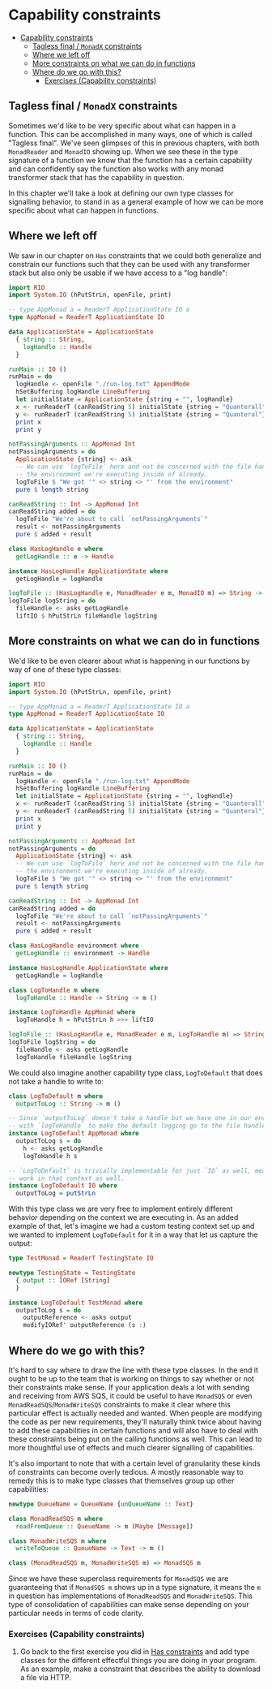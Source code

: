 # Capability constraints

- [Capability constraints](#capability-constraints)
  - [Tagless final / `MonadX` constraints](#tagless-final--monadx-constraints)
  - [Where we left off](#where-we-left-off)
  - [More constraints on what we can do in functions](#more-constraints-on-what-we-can-do-in-functions)
  - [Where do we go with this?](#where-do-we-go-with-this)
    - [Exercises (Capability constraints)](#exercises-capability-constraints)

## Tagless final / `MonadX` constraints

Sometimes we'd like to be very specific about what can happen in a function. This can be
accomplished in many ways, one of which is called "Tagless final". We've seen glimpses of this in
previous chapters, with both `MonadReader` and `MonadIO` showing up. When we see these in the type
signature of a function we know that the function has a certain capability and can confidently say
the function also works with any monad transformer stack that has the capability in question.

In this chapter we'll take a look at defining our own type classes for signalling behavior, to stand
in as a general example of how we can be more specific about what can happen in functions.

## Where we left off

We saw in our chapter on `Has` constraints that we could both generalize and constrain our functions
such that they can be used with any transformer stack but also only be usable if we have access to
a "log handle":

```haskell
import RIO
import System.IO (hPutStrLn, openFile, print)

-- type AppMonad a = ReaderT ApplicationState IO a
type AppMonad = ReaderT ApplicationState IO

data ApplicationState = ApplicationState
  { string :: String,
    logHandle :: Handle
  }

runMain :: IO ()
runMain = do
  logHandle <- openFile "./run-log.txt" AppendMode
  hSetBuffering logHandle LineBuffering
  let initialState = ApplicationState {string = "", logHandle}
  x <- runReaderT (canReadString 5) initialState {string = "Quanterall"}
  y <- runReaderT (canReadString 5) initialState {string = "Quanteral"}
  print x
  print y

notPassingArguments :: AppMonad Int
notPassingArguments = do
  ApplicationState {string} <- ask
  -- We can use `logToFile` here and not be concerned with the file handle because we know it's in
  -- the environment we're executing inside of already.
  logToFile $ "We got '" <> string <> "' from the environment"
  pure $ length string

canReadString :: Int -> AppMonad Int
canReadString added = do
  logToFile "We're about to call `notPassingArguments`"
  result <- notPassingArguments
  pure $ added + result

class HasLogHandle e where
  getLogHandle :: e -> Handle

instance HasLogHandle ApplicationState where
  getLogHandle = logHandle

logToFile :: (HasLogHandle e, MonadReader e m, MonadIO m) => String -> m ()
logToFile logString = do
  fileHandle <- asks getLogHandle
  liftIO $ hPutStrLn fileHandle logString
```

## More constraints on what we can do in functions

We'd like to be even clearer about what is happening in our functions by way of one of these type
classes:

```haskell
import RIO
import System.IO (hPutStrLn, openFile, print)

-- type AppMonad a = ReaderT ApplicationState IO a
type AppMonad = ReaderT ApplicationState IO

data ApplicationState = ApplicationState
  { string :: String,
    logHandle :: Handle
  }

runMain :: IO ()
runMain = do
  logHandle <- openFile "./run-log.txt" AppendMode
  hSetBuffering logHandle LineBuffering
  let initialState = ApplicationState {string = "", logHandle}
  x <- runReaderT (canReadString 5) initialState {string = "Quanterall"}
  y <- runReaderT (canReadString 5) initialState {string = "Quanteral"}
  print x
  print y

notPassingArguments :: AppMonad Int
notPassingArguments = do
  ApplicationState {string} <- ask
  -- We can use `logToFile` here and not be concerned with the file handle because we know it's in
  -- the environment we're executing inside of already.
  logToFile $ "We got '" <> string <> "' from the environment"
  pure $ length string

canReadString :: Int -> AppMonad Int
canReadString added = do
  logToFile "We're about to call `notPassingArguments`"
  result <- notPassingArguments
  pure $ added + result

class HasLogHandle environment where
  getLogHandle :: environment -> Handle

instance HasLogHandle ApplicationState where
  getLogHandle = logHandle

class LogToHandle m where
  logToHandle :: Handle -> String -> m ()

instance LogToHandle AppMonad where
  logToHandle h = hPutStrLn h >>> liftIO

logToFile :: (HasLogHandle e, MonadReader e m, LogToHandle m) => String -> m ()
logToFile logString = do
  fileHandle <- asks getLogHandle
  logToHandle fileHandle logString
```

We could also imagine another capability type class, `LogToDefault` that does not take a handle to
write to:

```haskell
class LogToDefault m where
  outputToLog :: String -> m ()

-- Since `outputToLog` doesn't take a handle but we have one in our environment, we use it together
-- with `logToHandle` to make the default logging go to the file handle.
instance LogToDefault AppMonad where
  outputToLog s = do
    h <- asks getLogHandle
    logToHandle h s

-- `LogToDefault` is trivially implementable for just `IO` as well, meaning it would transparently
-- work in that context as well.
instance LogToDefault IO where
  outputToLog = putStrLn
```

With this type class we are very free to implement entirely different behavior depending on the
context we are executing in. As an added example of that, let's imagine we had a custom testing
context set up and we wanted to implement `LogToDefault` for it in a way that let us capture the
output:

```haskell
type TestMonad = ReaderT TestingState IO

newtype TestingState = TestingState
  { output :: IORef [String]
  }

instance LogToDefault TestMonad where
  outputToLog s = do
    outputReference <- asks output
    modifyIORef' outputReference (s :)
```

## Where do we go with this?

It's hard to say where to draw the line with these type classes. In the end it ought to be up to the
team that is working on things to say whether or not their constraints make sense. If your
application deals a lot with sending and receiving from AWS SQS, it could be useful to have
`MonadSQS` or even `MonadReadSQS`/`MonadWriteSQS` constraints to make it clear where this particular
effect is actually needed and wanted. When people are modifying the code as per new requirements,
they'll naturally think twice about having to add these capabilities in certain functions and will
also have to deal with these constraints being put on the calling functions as well. This can lead
to more thoughtful use of effects and much clearer signalling of capabilities.

It's also important to note that with a certain level of granularity these kinds of constraints can
become overly tedious. A mostly reasonable way to remedy this is to make type classes that
themselves group up other capabilities:

```haskell
newtype QueueName = QueueName {unQueueName :: Text}

class MonadReadSQS m where
  readFromQueue :: QueueName -> m (Maybe [Message])

class MonadWriteSQS m where
  writeToQueue :: QueueName -> Text -> m ()

class (MonadReadSQS m, MonadWriteSQS m) => MonadSQS m
```

Since we have these superclass requirements for `MonadSQS` we are guaranteeing that if `MonadSQS m`
shows up in a type signature, it means the `m` in question has implementations of `MonadReadSQS` and
`MonadWriteSQS`. This type of consolidation of capabilities can make sense depending on your
particular needs in terms of code clarity.

### Exercises (Capability constraints)

1. Go back to the first exercise you did in [Has constraints](./09-has-constraints.md) and add type
   classes for the different effectful things you are doing in your program. As an example, make a
   constraint that describes the ability to download a file via HTTP.

